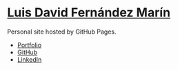 # [Luis David Fernández Marín](https://luisdavidfer.github.io)

Personal site hosted by GitHub Pages.

- [Portfolio](https://luisdavidfer.github.io/github-portfolio)
- [GitHub](https://github.com/luisdavidfer)
- [LinkedIn](https://www.linkedin.com/in/luis-david-fern%C3%A1ndez-mar%C3%ADn-09989b1b5)
